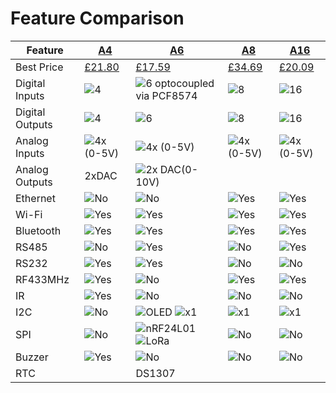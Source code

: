 
# Feature Comparison

| Feature  | [A4](https://www.kincony.com/kc868-a4-hardware-design-details.html) | [A6](https://www.kincony.com/kc868-a6-hardware-design-details.html) | [A8](https://www.kincony.com/arduino-esp32-8-channel-relay-module-kc868-a8.html) | [A16](https://www.kincony.com/esp32-board-16-channel-relay-hardware.html) |
| -------  | -- | -- | -- | --- |
| Best Price | [£21.80](https://www.aliexpress.com/item/1005002823617497.html)  | [£17.59](https://www.aliexpress.com/item/1005004246120574.html) | [£34.69](https://www.aliexpress.com/item/1005003336002666.html)   | [£20.09](https://www.aliexpress.com/item/1005007459041635.html)    |
| Digital Inputs | ![4](https://img.shields.io/badge/4x-brightgreen) | ![6 optocoupled via PCF8574](https://img.shields.io/badge/6x-brightgreen) | ![8](https://img.shields.io/badge/8x-brightgreen) | ![16](https://img.shields.io/badge/16x-brightgreen) | 
| Digital Outputs | ![4](https://img.shields.io/badge/4x&nbsp;relay-brightgreen)  | ![6](https://img.shields.io/badge/6x&nbsp;relay-brightgreen)  | ![8](https://img.shields.io/badge/8x&nbsp;relay-brightgreen)  | ![16](https://img.shields.io/badge/16x&nbsp;MOSFET-orange) |
| Analog Inputs | ![4x (0-5V)](https://img.shields.io/badge/4x&nbsp;<5V-brightgreen) | ![4x (0-5V)](https://img.shields.io/badge/4x&nbsp;<5V-brightgreen) | ![4x (0-5V)](https://img.shields.io/badge/4x&nbsp;<5V-brightgreen) | ![4x (0-5V)](https://img.shields.io/badge/4x&nbsp;<5V-brightgreen) |
| Analog Outputs | 2xDAC | ![2x DAC(0-10V)](https://img.shields.io/badge/2x&nbsp;<10V-brightgreen) | | |
| Ethernet | ![No](https://img.shields.io/badge/no-black) | ![No](https://img.shields.io/badge/no-black) | ![Yes](https://img.shields.io/badge/yes-brightgreen) | ![Yes](https://img.shields.io/badge/yes-brightgreen)|
| Wi-Fi    | ![Yes](https://img.shields.io/badge/yes-brightgreen) | ![Yes](https://img.shields.io/badge/yes-brightgreen) | ![Yes](https://img.shields.io/badge/yes-brightgreen) | ![Yes](https://img.shields.io/badge/yes-brightgreen) |
| Bluetooth    | ![Yes](https://img.shields.io/badge/yes-brightgreen) | ![Yes](https://img.shields.io/badge/yes-brightgreen) | ![Yes](https://img.shields.io/badge/yes-brightgreen) | ![Yes](https://img.shields.io/badge/yes-brightgreen) |
| RS485 | ![No](https://img.shields.io/badge/no-black) | ![Yes](https://img.shields.io/badge/yes-brightgreen) | ![No](https://img.shields.io/badge/no-black) | ![Yes](https://img.shields.io/badge/yes-brightgreen) |
| RS232 | ![Yes](https://img.shields.io/badge/yes-brightgreen) | ![Yes](https://img.shields.io/badge/yes-brightgreen) | ![No](https://img.shields.io/badge/no-black)  | ![No](https://img.shields.io/badge/no-black)  |
| RF433MHz | ![Yes](https://img.shields.io/badge/yes-brightgreen) |  ![No](https://img.shields.io/badge/no-black) | ![Yes](https://img.shields.io/badge/yes-brightgreen) | ![Yes](https://img.shields.io/badge/yes-brightgreen) |
| IR | ![Yes](https://img.shields.io/badge/yes-brightgreen) | ![No](https://img.shields.io/badge/no-black) |  ![No](https://img.shields.io/badge/no-black) |  ![No](https://img.shields.io/badge/no-black)|
| I2C | ![No](https://img.shields.io/badge/no-black) | ![OLED](https://img.shields.io/badge/yes-brightgreen) ![x1](https://img.shields.io/badge/1x&nbsp;spare-brightgreen) | ![x1](https://img.shields.io/badge/1x-brightgreen) | ![x1](https://img.shields.io/badge/1x-brightgreen) |
| SPI | ![No](https://img.shields.io/badge/no-black) | ![nRF24L01](https://img.shields.io/badge/nRF24L01-brightgreen) ![LoRa](https://img.shields.io/badge/LoRa-brightgreen)  |![No](https://img.shields.io/badge/no-black) |![No](https://img.shields.io/badge/no-black)|
| Buzzer | ![Yes](https://img.shields.io/badge/yes-brightgreen)  | ![No](https://img.shields.io/badge/no-black) | ![No](https://img.shields.io/badge/no-black) | ![No](https://img.shields.io/badge/no-black) |
| RTC | | DS1307  | | |
